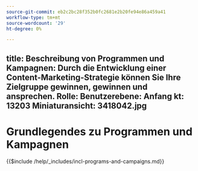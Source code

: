 ```yaml
---
source-git-commit: eb2c2bc28f352b0fc2681e2b20fe94e86a459a41
workflow-type: tm+mt
source-wordcount: '29'
ht-degree: 0%

---
```

title: Beschreibung von Programmen und Kampagnen: Durch die Entwicklung einer Content-Marketing-Strategie können Sie Ihre Zielgruppe gewinnen, gewinnen und ansprechen.
Rolle: Benutzerebene: Anfang kt: 13203 Miniaturansicht: 3418042.jpg
---

# Grundlegendes zu Programmen und Kampagnen

{{$include /help/_includes/incl-programs-and-campaigns.md}}